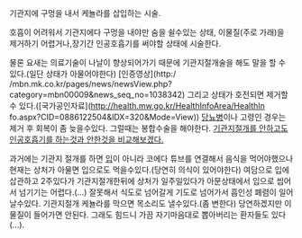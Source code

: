 기관지에 구멍을 내서 케뇰라를 삽입하는 시술.  

호흡이 어려워서 기관지에다 구멍을 내야만 숨을 쉴수있는 상태, 이물질(주로 가래)을 제거하기 어렵거나,장기간 인공호흡기를 써야할 상태에
시술한다.  

물론 요새는 의료기술이 나날이 향상되어가기 때문에 기관지절개술을 해도 말을 할 수 있다.(일단 상태가 아물어야한다) [인증영상](http:/
/mbn.mk.co.kr/pages/news/newsView.php?category=mbn00009&news_seq_no=1038342)
그리고 상태가 호전되면 제거할 수 있다.([국가공인자료](http://health.mw.go.kr/HealthInfoArea/HealthIn
fo.aspx?CID=0886122504&IDX=320&Mode=View))
[당뇨병](%EB%8B%B9%EB%87%A8%EB%B3%91.md)이나 고령인 경우는 제거 후 회복이 좀 늦을수있다. 그럴때는
봉합수술을 해야한다. [기관지절개를 안하고도 인공호흡기를 하는것과 안한것을
비교해보겠다.](http://blog.daum.net/kdh5996/51)

과거에는 기관지 절개를 하면 [입](%EC%9E%85.md)이 아니라 코에다 튜브를 연결해서 음식을 먹어야했으나 현재는 상처가 아물면
입으로도 먹을수있다.(당연히 의식이 있어야한다) 여담으로 입에 삽관하고 2주있다가 기관지절개한뒤에 상처가 일주일있다가 아문상태에서 입으로
씹어서 넘기기는 어렵다.(...) 잘못해서 식도로 넘어갈게 기도로 넘어가서 흡인성 폐렴이 일어날수있다. 기관지절개 케뇰라를 막으면 목소리도
낼수있다.(좀 변한다) 당연하겠지만 이물질이 들어가면 안된다. 그래도 힘드니 가끔 자기마음대로 뽑아버리는 환자들도 있다(...).

